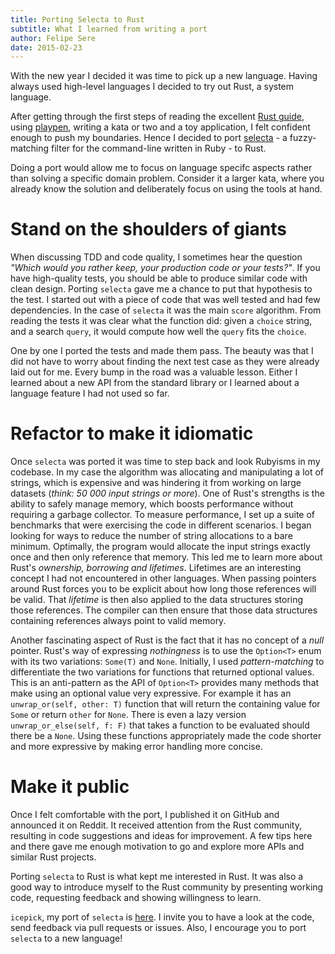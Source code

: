 ```yaml
---
title: Porting Selecta to Rust
subtitle: What I learned from writing a port
author: Felipe Sere
date: 2015-02-23
---
```


With the new year I decided it was time to pick up a new language. Having always used high-level languages I decided to try out Rust, a system language.

After getting through the first steps of reading the excellent [Rust guide](http://doc.rust-lang.org/1.0.0-alpha/book/), using [playpen](https://play.rust-lang.org/), writing a kata or two and a toy application, I felt confident enough to push my boundaries. Hence I decided to port [selecta](https://github.com/garybernhardt/selecta) - a fuzzy-matching filter for the command-line written in Ruby - to Rust.

Doing a port would allow me to focus on language specifc aspects rather than solving a specific domain problem. Consider it a larger kata, where you already know the solution and deliberately focus on using the tools at hand.

# Stand on the shoulders of giants

When discussing TDD and code quality, I sometimes hear the question _"Which would you rather keep, your production code or your tests?"_. If you have high-quality tests, you should be able to produce similar code with clean design. Porting `selecta` gave me a chance to put that hypothesis to the test. I started out with a piece of code that was well tested and had few dependencies. In the case of `selecta` it was the main `score` algorithm. From reading the tests it was clear what the function did: given a `choice` string, and a search `query`, it would compute how well the `query` fits the `choice`.

One by one I ported the tests and made them pass. The beauty was that I did not have to worry about finding the next test case as they were already laid out for me. Every bump in the road was a valuable lesson. Either I learned about a new API from the standard library or I learned about a language feature I had not used so far.

# Refactor to make it idiomatic

Once `selecta` was ported it was time to step back and look Rubyisms in my codebase. In my case the algorithm was allocating and manipulating a lot of strings, which is expensive and was hindering it from working on large datasets (_think: 50 000 input strings or more_). One of Rust's strengths is the ability to safely manage memory, which boosts performance without requiring a garbage collector. To measure performance, I set up a suite of benchmarks that were exercising the code in different scenarios. I began looking for ways to reduce the number of string allocations to a bare minimum. Optimally, the program would allocate the input strings exactly once and then only reference that memory. This led me to learn more about Rust's _ownership, borrowing and lifetimes_. Lifetimes are an interesting concept I had not encountered in other languages. When passing pointers around Rust forces you to be explicit about how long those references will be valid. That _lifetime_ is then also applied to the data structures storing those references. The compiler can then ensure that those data structures containing references always point to valid memory.

Another fascinating aspect of Rust is the fact that it has no concept of a _null_ pointer.  Rust's way of expressing _nothingness_ is to use the `Option<T>` enum with its two variations: `Some(T)` and `None`.
Initially, I used _pattern-matching_ to differentiate the two variations for functions that returned optional values.  This is an anti-pattern as the API of `Option<T>` provides many methods that make using an optional value very expressive. For example it has an `unwrap_or(self, other: T)` function that will return the containing value for `Some` or return `other` for `None`. There is even a lazy version `unwrap_or_else(self, f: F)` that takes a function to be evaluated should there be a `None`.  Using these functions appropriately made the code shorter and more expressive by making error handling more concise.

# Make it public

Once I felt comfortable with the port, I published it on GitHub and announced it on Reddit. It received attention from the Rust community, resulting in code suggestions and ideas for improvement. A few tips here and there gave me enough motivation to go and explore more APIs and similar Rust projects.

Porting `selecta` to Rust is what kept me interested in Rust. It was also a good way to introduce myself to the Rust community by presenting working code, requesting feedback and showing willingness to learn.

`icepick`, my port of `selecta` is [here](http://github.com/felipesere/icepick). I invite you to have a look at the code, send feedback via pull requests or issues. Also, I encourage you to port `selecta` to a new language!
